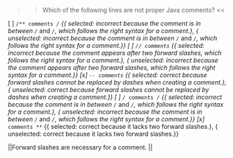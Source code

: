 >>Which of the following lines are not proper Java comments? <<

[ ] <code>/** comments */</code> {{ selected: incorrect because the comment is in between <code>/*</code> and <code>*/</code>, which follows the right syntax for a comment.}, { unselected: incorrect because the comment is in between <code>/*</code> and <code>*/</code>, which follows the right syntax for a comment.}}
[ ] <code>// comments</code> {{ selected: incorrect because the comment appears after two forward slashes, which follows the right syntax for a comment.}, { unselected: incorrect because the comment appears after two forward slashes, which follows the right syntax for a comment.}}
[x] <code>-- comments</code> {{ selected: correct because forward slashes cannot be replaced by dashes when creating a comment.}, { unselected: correct because forward slashes cannot be replaced by dashes when creating a comment.}}
[ ] <code>/* comments */</code> {{ selected: incorrect because the comment is in between <code>/*</code> and <code>*/</code>, which follows the right syntax for a comment.}, { unselected: incorrect because the comment is in between <code>/*</code> and <code>*/</code>, which follows the right syntax for a comment.}}
[x] <code>* comments **</code> {{ selected: correct because it lacks two forward slashes.}, { unselected: correct because it lacks two forward slashes.}}

||Forward slashes are necessary for a comment. ||
